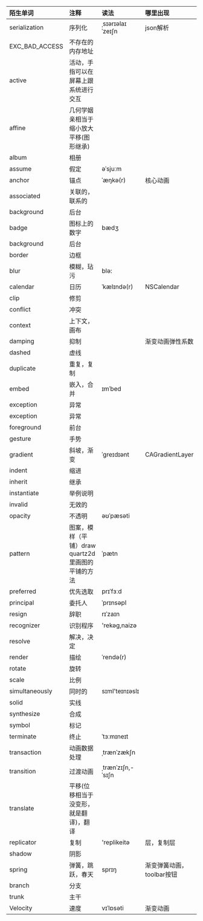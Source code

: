 | 陌生单词 | 注释 | 读法 | 哪里出现 |
| :--- | :--- | :--- | :--- |
|serialization|序列化|ˌsɪərɪəlaɪˈzeɪʃn|json解析|
| EXC\_BAD\_ACCESS | 不存在的内存地址 |  |  |
| active | 活动，手指可以在屏幕上跟系统进行交互 |  |  |
| affine | 几何学姻亲相当于缩小放大平移\(图形继承\) |  |  |
| album | 相册 |  |  |
| assume | 假定 | əˈsjuːm |  |
|anchor|锚点|ˈæŋkə(r)|核心动画|
| associated | 关联的，联系的 |  |  |
| background | 后台 |  |  |
| badge | 图标上的数字 | bædʒ |  |
| background | 后台 |  |  |
| border | 边框 |  |  |
| blur | 模糊，玷污 | blə: |  |
|calendar|日历 |ˈkælɪndə(r)|NSCalendar|
| clip | 修剪 |  |  |
|conflict|冲突|||
| context | 上下文，画布 |  |  |
|damping|抑制||渐变动画弹性系数|
| dashed | 虚线 |  |  |
| duplicate | 重复，复制 |  |  |
| embed | 嵌入，合并 | ɪmˈbed |  |
| exception | 异常 |  |  |
| exception | 异常 |  |  |
| foreground | 前台 |  |  |
| gesture | 手势 |  |  |
|gradient|斜坡，渐变 |ˈgreɪdɪənt|CAGradientLayer|
| indent | 缩进 |  |  |
| inherit | 继承 |  |  |
| instantiate | 举例说明 |  |  |
| invalid | 无效的 |  |  |
| opacity | 不透明 | əʊˈpæsəti |  |
| pattern | 图案，模样（平铺）draw quartz2d里画图的平铺的方法 | ˈpætn |  |
| preferred | 优先选取 | prɪˈfɜːd |  |
| principal | 委托人 | ˈprɪnsəpl |  |
| resign | 辞职 | rɪˈzaɪn |  |
| recognizer | 识别程序 | 'rekəg,naizə |  |
| resolve | 解决，决定 |  |  |
| render | 描绘 | ˈrendə(r) |  |
| rotate | 旋转 |  |  |
| scale | 比例 |  |  |
| simultaneously | 同时的 | sɪml'teɪnɪəslɪ |  |
| solid | 实线 |  |  |
| synthesize | 合成 |  |  |
| symbol | 标记 |  |  |
| terminate | 终止 | ˈtɜːmɪneɪt |  |
|transaction|动画数据处理|ˌtrænˈzækʃn||
|transition|过渡动画|ˌtrænˈzɪʃn,-ˈsɪʃn||
| translate | 平移\(位移相当于没变形，就是翻译\)，翻译 |  |  |
|replicator |复制|'replikeitə|层，复制层|
| shadow | 阴影 |  |  |
|spring|弹簧，跳跃，春天|sprɪŋ|渐变弹簧动画，toolbar按钮|
|branch|分支|||
|trunk|主干|||
|Velocity|速度|vɪˈlɒsəti|渐变动画|



